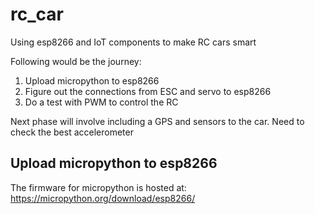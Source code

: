 # rc_car
Using esp8266 and IoT components to make RC cars smart

Following would be the journey:
1. Upload micropython to esp8266
2. Figure out the connections from ESC and servo to esp8266
3. Do a test with PWM to control the RC

Next phase will involve including a GPS and sensors to the car. Need to check the best accelerometer

## Upload micropython to esp8266

The firmware for micropython is hosted at: https://micropython.org/download/esp8266/

